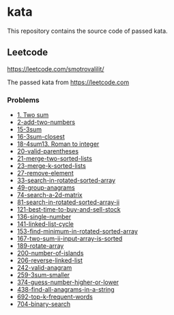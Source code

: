 # kata

This repository contains the source code of passed kata.

## Leetcode

https://leetcode.com/smotrovalilit/

The passed kata from https://leetcode.com

### Problems

* [1. Two sum](leetcode/1-two-sum)
* [2-add-two-numbers](leetcode/2-add-two-numbers)
* [15-3sum](leetcode/15-3sum)
* [16-3sum-closest](leetcode/16-3sum-closest)
* [18-4sum](leetcode/18-4sum)[13. Roman to integer](leetcode/problems/easy/13-roman-to-integer)
* [20-valid-parentheses](leetcode/20-valid-parentheses)
* [21-merge-two-sorted-lists](leetcode/21-merge-two-sorted-lists)
* [23-merge-k-sorted-lists](leetcode/23-merge-k-sorted-lists)
* [27-remove-element](leetcode%2F27-remove-element)
* [33-search-in-rotated-sorted-array](leetcode/33-search-in-rotated-sorted-array)
* [49-group-anagrams](leetcode/49-group-anagrams)
* [74-search-a-2d-matrix](leetcode/74-search-a-2d-matrix)
* [81-search-in-rotated-sorted-array-ii](leetcode/81-search-in-rotated-sorted-array-ii)
* [121-best-time-to-buy-and-sell-stock](leetcode%2F121-best-time-to-buy-and-sell-stock)
* [136-single-number](leetcode/136-single-number)
* [141-linked-list-cycle](leetcode/141-linked-list-cycle)
* [153-find-minimum-in-rotated-sorted-array](leetcode/153-find-minimum-in-rotated-sorted-array)
* [167-two-sum-ii-input-array-is-sorted](leetcode/167-two-sum-ii-input-array-is-sorted)
* [189-rotate-array](leetcode%2F189-rotate-array)
* [200-number-of-islands](leetcode/200-number-of-islands)
* [206-reverse-linked-list](leetcode/206-reverse-linked-list)
* [242-valid-anagram](leetcode/242-valid-anagram)
* [259-3sum-smaller](leetcode/259-3sum-smaller)
* [374-guess-number-higher-or-lower](leetcode/374-guess-number-higher-or-lower)
* [438-find-all-anagrams-in-a-string](leetcode/438-find-all-anagrams-in-a-string)
* [692-top-k-frequent-words](leetcode/692-top-k-frequent-words)
* [704-binary-search](leetcode/704-binary-search)


